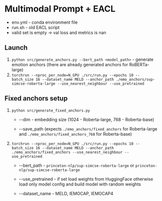 # Multimodal Prompt + EACL

- env.yml - conda environment file
- run.sh - old EACL script
- valid set is empty -> val loss and metrics is nan

## Launch
1. `python src/generate_anchors.py --bert_path <model_path>` - generate emotion anchors (there are already generated anchors for RoBERTa-large)
2. `torchrun --nproc_per_node=N_GPU ./src/run.py --epochs 10 --batch_size 16 --dataset_name MELD --anchor_path ./emo_anchors/sup-simcse-roberta-large --use_nearest_neighbour --use_pretrained`

## Fixed anchors setup
1. `python src/generate_fixed_anchors.py`

    - --dim - embedding size (1024 - Roberta-large, 768 - Roberta-base)
    
    - --save_path (expects `./emo_anchors/fixed_anchors` for Roberta-large and `./emo_anchors/fixed_anchors_768` for Roberta-base)

2. `torchrun --nproc_per_node=N_GPU ./src/run.py --epochs 10 --batch_size 16 --dataset_name MELD --anchor_path ./emo_anchors/fixed_anchors --use_nearest_neighbour --use_pretrained`

    - --bert_path - `princeton-nlp/sup-simcse-roberta-large` or `princeton-nlp/sup-simcse-roberta-large`

    - --use_pretrained - if set load weights from HuggingFace otherwise load only model config and build model with random weights

    - --dataset_name - MELD, IEMOCAP, IEMOCAP4
